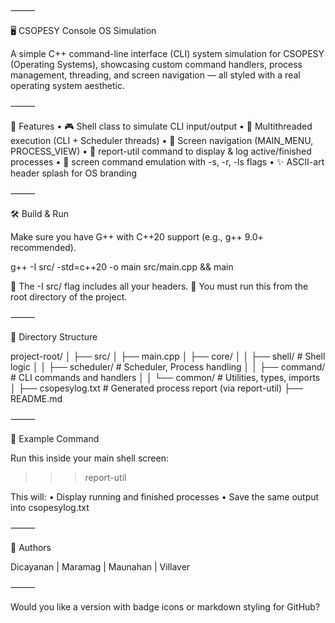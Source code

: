 ⸻

🖥️ CSOPESY Console OS Simulation

A simple C++ command-line interface (CLI) system simulation for CSOPESY (Operating Systems), showcasing custom command handlers, process management, threading, and screen navigation — all styled with a real operating system aesthetic.

⸻

🚀 Features
	•	🎮 Shell class to simulate CLI input/output
	•	🧵 Multithreaded execution (CLI + Scheduler threads)
	•	🧭 Screen navigation (MAIN_MENU, PROCESS_VIEW)
	•	🔧 report-util command to display & log active/finished processes
	•	🧾 screen command emulation with -s, -r, -ls flags
	•	✨ ASCII-art header splash for OS branding

⸻

🛠️ Build & Run

Make sure you have G++ with C++20 support (e.g., g++ 9.0+ recommended).

g++ -I src/ -std=c++20 -o main src/main.cpp && main

🔹 The -I src/ flag includes all your headers.
🔹 You must run this from the root directory of the project.

⸻

📁 Directory Structure

project-root/
│
├── src/
│   ├── main.cpp
│   ├── core/
│   │   ├── shell/           # Shell logic
│   │   ├── scheduler/       # Scheduler, Process handling
│   │   ├── command/         # CLI commands and handlers
│   │   └── common/          # Utilities, types, imports
│
├── csopesylog.txt           # Generated process report (via report-util)
├── README.md


⸻

🧪 Example Command

Run this inside your main shell screen:

>>> report-util

This will:
	•	Display running and finished processes
	•	Save the same output into csopesylog.txt

⸻

👥 Authors

Dicayanan | Maramag | Maunahan | Villaver

⸻

Would you like a version with badge icons or markdown styling for GitHub?
